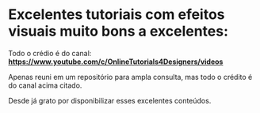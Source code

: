 # Excelentes tutoriais com efeitos visuais muito bons a excelentes:

Todo o crédio é do canal:
**https://www.youtube.com/c/OnlineTutorials4Designers/videos**

Apenas reuni em um repositório para ampla consulta, mas todo o crédito é do canal acima citado.

Desde já grato por disponibilizar esses excelentes conteúdos.